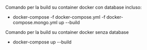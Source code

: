 Comando per la build su container docker con database incluso:
- docker-compose -f docker-compose.yml -f docker-compose.mongo.yml up --build

Comando per la build su container docker senza database
- docker-compose up --build